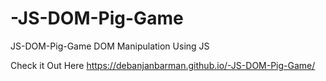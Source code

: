 # -JS-DOM-Pig-Game
 JS-DOM-Pig-Game  DOM Manipulation Using JS 

Check it Out Here  https://debanjanbarman.github.io/-JS-DOM-Pig-Game/
